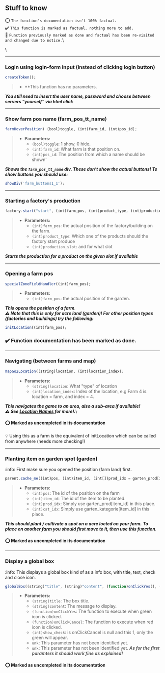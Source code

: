﻿## Stuff to know

 :o: ``The function's documentation isn't 100% factual.``\
 :heavy_check_mark: ``This function is marked as factual, nothing more to add.``\
 :raised_back_of_hand: ``Function previously marked as done and factual has been re-visited and changed due to notice.``\

\

***

### Login using login-form input (instead of clicking login button)

```javascript
createToken();
```
>* **This function has no parameters.

**_You still need to insert the user name, password and choose between servers "yourself" via html click_**

***

### Show farm pos name (farm_pos_tt_name)

```javascript
farmHoverPosition( (bool)toggle, (int)farm_id, (int)pos_id);
```
>* **Parameters:**
>    * `(bool)toggle`: 1 show, 0 hide.
>    * `(int)farm_id`: What farm is that position on.
>    * `(int)pos_id`: The position from which a name should be shown'

**_Shows the `farm_pos_tt_name` div. These don't show the actual buttons! To show buttons you should use:_**
```javascript
showDiv('farm_buttons1_1'); 
```


***

### Starting a factory's production

```javascript
factory.start("start", (int)farm_pos, (int)product_type, (int)production_slot);
```
>* **Parameters:**
>    * `(int)farm_pos`: the actual position of the factory/building on the farm.
>    * `(int)product_type`: Which one of the products should the factory start produce
>    * `(int)production_slot`: and for what slot

**_Starts the production for a product on the given slot if available_**

***

### Opening a farm pos

```javascript
specialZoneFieldHandler((int)farm_pos);
```
>* **Parameters:**
>    * `(int)farm_pos`: the actual position of the garden.

**_This opens the position of a  farm._**\
**_:warning: Note that this is only for acre land (garden)! For other position types (factories and buildings) try the following:_**

```javascript
initLocation((int)farm_pos);
```
### :heavy_check_mark: Function documentation has been marked as done.

***

### Navigating (between farms and map)

```javascript
mapGo2Location((string)location, (int)location_index);
```
>* **Parameters:**
>    * `(string)location`: What "type" of location
>    * `(int)location_index`: Index of the location, e.g Farm 4 is location = farm, and index = 4.

**_This navigates the game to an area, also a sub-area if available!_**\
**_:warning: See [Location Names](https://github.com/michael-fa/FarmBot/tree/master/MyFreeFarmer/location_names.md) for more!._**\
#### :o: Marked as uncompleted in its documentation
:bulb: Using this as a farm is the equivalent of initLocation which can be called from anywhere (needs more checking!)

***

### Planting item on garden spot (garden)

:info: First make sure you opened the position (farm land) first. 

```javascript
parent.cache_me((int)pos, (int)item_id, (int[])prod_idx = garten_prod[item_id], (int[])cat_idx = garten_kategorie[item_id]);
```
>* **Parameters:**
>    * `(int)pos`: The id of the position on the farm
>    * `(int)item_id`: The id of the item to be planted.
>    * `(int)prod_idx`: Simply use garten_prod[item_id] in this place.
>    * `(int)cat_idx`: Simply use garten_kategorie[item_id] in this place.

**_This should plant / cultivate a spot on a acre locted on your farm._**
**_To place on another farm you should first move to it, then use this function._**
#### :o: Marked as uncompleted in its documentation

***

### Display a global box

:info: This displays a global box kind of as a info box, with title, text, check and close icon.

```javascript
globalBox((string)"title", (string)"content", (function)onClickYes(), (function)onClickCancel, (bool)no_cancel);
```
>* **Parameters:**
>    * `(string)title`: The box title.
>    * `(string)content`: The message to display.
>    * `(function)onClickYes`: The function to execute when green icon is clicked.
>    * `(function)onClickCancel`: The function to execute when red icon is clicked.
>    * `(int)show_check`: is onClickCancel is null and this 1, only the green will appear.
>    * `unk`: This parameter has not been identified yet.
>    * `unk`: This parameter has not been identified yet.
**_As for the first paramters it should work fine as explained!_**
#### :o: Marked as uncompleted in its documentation




